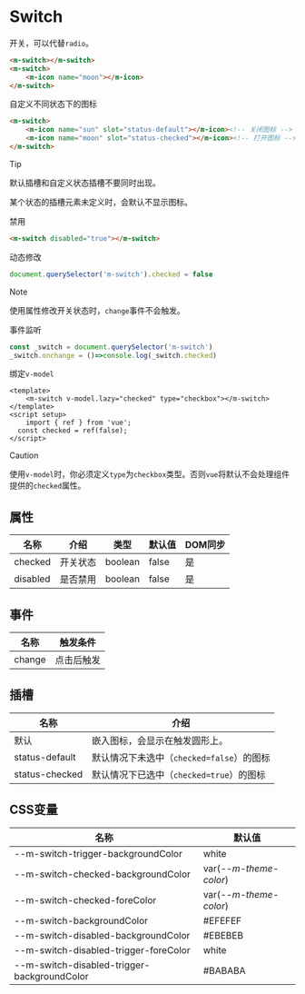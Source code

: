 # Switch

开关，可以代替`radio`。

```html view
<m-switch></m-switch>
<m-switch>
	<m-icon name="moon"></m-icon>
</m-switch>
```

自定义不同状态下的图标

```html view
<m-switch>
	<m-icon name="sun" slot="status-default"></m-icon><!-- 关闭图标 -->
	<m-icon name="moon" slot="status-checked"></m-icon><!-- 打开图标 -->
</m-switch>
```

> [!TIP]
>
> 默认插槽和自定义状态插槽不要同时出现。
>
> 某个状态的插槽元素未定义时，会默认不显示图标。

禁用

```html view
<m-switch disabled="true"></m-switch>
```

动态修改

```js
document.querySelector('m-switch').checked = false
```

> [!NOTE]
>
> 使用属性修改开关状态时，`change`事件不会触发。

事件监听

```js
const _switch = document.querySelector('m-switch')
_switch.onchange = ()=>console.log(_switch.checked)
```

绑定`v-model`

```vue
<template>
	<m-switch v-model.lazy="checked" type="checkbox"></m-switch>
</template>
<script setup>
	import { ref } from 'vue';
  const checked = ref(false);
</script>
```

> [!CAUTION]
>
> 使用`v-model`时，你必须定义`type`为`checkbox`类型。否则`vue`将默认不会处理组件提供的`checked`属性。

## 属性

| 名称     | 介绍     | 类型    | 默认值 | DOM同步 |
| -------- | -------- | ------- | ------ | ------- |
| checked  | 开关状态 | boolean | false  | 是      |
| disabled | 是否禁用 | boolean | false  | 是      |

## 事件

| 名称   | 触发条件   |
| ------ | ---------- |
| change | 点击后触发 |

## 插槽

| 名称           | 介绍                                      |
| -------------- | ----------------------------------------- |
| 默认           | 嵌入图标，会显示在触发圆形上。            |
| status-default | 默认情况下未选中（`checked=false`）的图标 |
| status-checked | 默认情况下已选中（`checked=true`）的图标  |

## CSS变量

| 名称                                        | 默认值                 |
| ------------------------------------------- | ---------------------- |
| --m-switch-trigger-backgroundColor          | white                  |
| --m-switch-checked-backgroundColor          | var(*--m-theme-color*) |
| --m-switch-checked-foreColor                | var(*--m-theme-color*) |
| --m-switch-backgroundColor                  | #EFEFEF                |
| --m-switch-disabled-backgroundColor         | #EBEBEB                |
| --m-switch-disabled-trigger-foreColor       | white                  |
| --m-switch-disabled-trigger-backgroundColor | #BABABA                |


